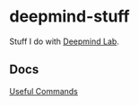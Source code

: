 # deepmind-stuff

Stuff I do with [Deepmind Lab](https://github.com/deepmind/lab).

## Docs
[Useful Commands](docs/commands.md)

